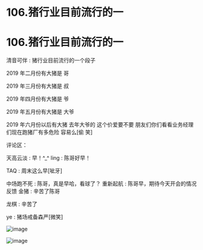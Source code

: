 # 106.猪行业目前流行的一

# 106.猪行业目前流行的一

清音可伴 : 猪行业目前流行的一个段子

2019 年二月份有大猪是 哥

2019 年三月份有大猪是 叔

2019 年四月份有大猪是 爷

2019 年五月份有大猪是 大爷

2019 年六月份以后有大猪 去年大爷的 这个价爱要不要 朋友们你们看看业务经理们现在跑猪厂有多危险 容易么[偷 笑]

评论区：

天高云淡 : 早！^_^ ling : 陈哥好早！

TAQ : 周末这么早[呲牙]

中场跑不死 : 陈哥，真是早哈，看球了？ 重新起航 : 陈哥早，期待今天开会的情况反馈 金猪 : 辛苦了陈哥

龙棋 : 辛苦了

ye : 猪场戒备森严[微笑]

![image](img/Image_184.png)

![image](img/Image_185.png)